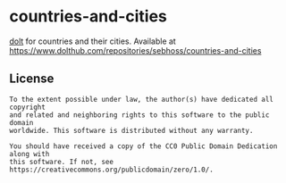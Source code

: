 # countries-and-cities

[dolt](https://www.dolthub.com) for countries and their cities. Available at https://www.dolthub.com/repositories/sebhoss/countries-and-cities 

## License

```
To the extent possible under law, the author(s) have dedicated all copyright
and related and neighboring rights to this software to the public domain
worldwide. This software is distributed without any warranty.

You should have received a copy of the CC0 Public Domain Dedication along with
this software. If not, see https://creativecommons.org/publicdomain/zero/1.0/.
```
